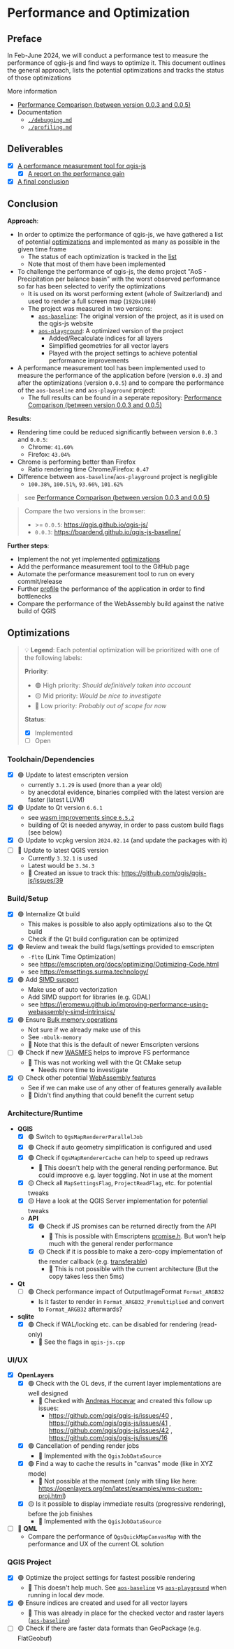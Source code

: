 # Performance and Optimization

## Preface

In Feb-June 2024, we will conduct a performance test to measure the performance of qgis-js and find ways to optimize it. This document outlines the general approach, lists the potential optimizations and tracks the status of those optimizations

More information

- [Performance Comparison (between version 0.0.3 and 0.0.5)](https://github.com/boardend/qgis-js-performance)
- Documentation
  - [`./debugging.md`](./debugging.md)
  - [`./profiling.md`](./profiling.md)

## Deliverables

- [x] [A performance measurement tool for qgis-js](../sites/performance/)
  - [x] [A report on the performance gain](https://github.com/boardend/qgis-js-performance)
- [x] [A final conclusion](#conclusion)

## Conclusion

**Approach**:

- In order to optimize the performance of qgis-js, we have gathered a list of potential [optimizations](#optimizations) and implemented as many as possible in the given time frame
  - The status of each optimization is tracked in the [list](#optimizations)
  - Note that most of them have been implemented
- To challenge the performance of qgis-js, the demo project "AoS - Precipitation per balance basin" with the worst observed performance so far has been selected to verify the optimizations
  - It is used on its worst performing extent (whole of Switzerland) and used to render a full screen map (`1920x1080`)
  - The project was measured in two versions:
    - [`aos-baseline`](https://github.com/boardend/qgis-js-projects/tree/main/performance/aos-baseline): The original version of the project, as it is used on the qgis-js website
    - [`aos-playground`](https://github.com/boardend/qgis-js-projects/tree/main/performance/aos-playground): A optimized version of the project
      - Added/Recalculate indices for all layers
      - Simplified geometries for all vector layers
      - Played with the project settings to achieve potential performance improvements
- A performance measurement tool has been implemented used to measure the performance of the application before (version `0.0.3`) and after the optimizations (version `0.0.5`) and to compare the performance of the `aos-baseline` and `aos-playground` project:
  - The full results can be found in a seperate repository: [Performance Comparison (between version 0.0.3 and 0.0.5)](https://github.com/boardend/qgis-js-performance)

**Results**:

- Rendering time could be reduced significantly between version `0.0.3` and `0.0.5`:
  - Chrome: `41.60%`
  - Firefox: `43.04%`
- Chrome is performing better than Firefox
  - Ratio rendering time Chrome/Firefox: `0.47`
- Difference between `aos-baseline`/`aos-playground` project is negligible
  - `100.38%`, `100.51%`, `93.66%`, `101.62%`

> see [Performance Comparison (between version 0.0.3 and 0.0.5)](https://github.com/boardend/qgis-js-performance)

> Compare the two versions in the browser:
>
> - \>= `0.0.5`: https://qgis.github.io/qgis-js/
> - `0.0.3`: https://boardend.github.io/qgis-js-baseline/

**Further steps**:

- Implement the not yet implemented [optimizations](#optimizations)
- Add the performance measurement tool to the GitHub page
- Automate the performance measurement tool to run on every commit/release
- Further [profile](./profiling.md) the performance of the application in order to find bottlenecks
- Compare the performance of the WebAssembly build against the native build of QGIS

## Optimizations

> 💡 **Legend**: Each potential optimization will be prioritized with one of the following labels:
>
> **Priority**:
>
> - 🟢 High priority: _Should definitively taken into account_
> - 🟡 Mid priority: _Would be nice to investigate_
> - 🔴 Low priority: _Probably out of scope for now_
>
> **Status**:
>
> - [x] Implemented
> - [ ] Open

### Toolchain/Dependencies

- [x] 🟢 Update to latest emscripten version
  - currently `3.1.29` is used (more than a year old)
  - by anecdotal evidence, binaries compiled with the latest version are faster (latest LLVM)
- [x] 🟢 Update to Qt version `6.6.1`
  - see [wasm improvements since `6.5.2`](https://github.com/qt/qtreleasenotes/tree/dev/qt)
  - building of Qt is needed anyway, in order to pass custom build flags (see below)
- [x] 🟡 Update to vcpkg version `2024.02.14` (and update the packages with it)
- [ ] 🔴 Update to latest QGIS version
  - Currently `3.32.1` is used
  - Latest would be `3.34.3`
  - 💬 Created an issue to track this: https://github.com/qgis/qgis-js/issues/39

### Build/Setup

- [x] 🟢 Internalize Qt build
  - This makes is possible to also apply optimizations also to the Qt build
  - Check if the Qt build configuration can be optimized
- [x] 🟢 Review and tweak the build flags/settings provided to emscripten
  - `-flto` (Link Time Optimization)
  - see https://emscripten.org/docs/optimizing/Optimizing-Code.html
  - see https://emsettings.surma.technology/
- [x] 🟢 Add [SIMD support](https://webassembly.org/features/)
  - Make use of auto vectorization
  - Add SIMD support for libraries (e.g. GDAL)
  - see https://jeromewu.github.io/improving-performance-using-webassembly-simd-intrinsics/
- [x] 🟢 Ensure [Bulk memory operations](https://webassembly.org/features/)
  - Not sure if we already make use of this
  - See `-mbulk-memory`
  - 💬 Note that this is the default of newer Emscripten versions
- [ ] 🟢 Check if new [WASMFS](https://emscripten.org/docs/api_reference/Filesystem-API.html#new-file-system-wasmfs) helps to improve FS performance
  - 💬 This was not working well with the Qt CMake setup
    - Needs more time to investigate
- [x] 🟡 Check other potential [WebAssembly features](https://webassembly.org/features/)
  - See if we can make use of any other of features generally available
  - 💬 Didn't find anything that could benefit the current setup

### Architecture/Runtime

- **QGIS**
  - [x] 🟢 Switch to `QgsMapRendererParallelJob`
  - [x] 🟢 Check if auto geometry simplification is configured and used
  - [x] 🟢 Check if `QgsMapRendererCache` can help to speed up redraws
    - 💬 This doesn't help with the general rending performance. But could improove e.g. layer toggling. Not in use at the moment
  - [x] 🟡 Check all `MapSettingsFlag`, `ProjectReadFlag`, etc. for potential tweaks
  - [x] 🟡 Have a look at the QGIS Server implementation for potential tweaks
  - **API**
    - [x] 🟢 Check if JS promises can be returned directly from the API
      - 💬 This is possible with Emscriptens [promise.h](https://github.com/emscripten-core/emscripten/blob/main/system/include/emscripten/promise.h). But won't help much with the general render performance
    - [x] 🟡 Check if it is possible to make a zero-copy implementation of the render callback (e.g. [transferable](https://developer.mozilla.org/en-US/docs/Web/API/Web_Workers_API/Transferable_objects))
      - 💬 This is not possible with the current architecture (But the copy takes less then 5ms)
- **Qt**
  - [ ] 🟢 Check performance impact of OutputImageFormat `Format_ARGB32`
    - Is it faster to render in `Format_ARGB32_Premultiplied` and convert to `Format_ARGB32` afterwards?
- **sqlite**
  - [x] 🟢 Check if WAL/locking etc. can be disabled for rendering (read-only)
    - 💬 See the flags in `qgis-js.cpp`

### UI/UX

- [x] **OpenLayers**
  - [x] 🟢 Check with the OL devs, if the current layer implementations are well designed
    - 💬 Checked with [Andreas Hocevar](https://github.com/ahocevar) and created this follow up issues:
      - https://github.com/qgis/qgis-js/issues/40 , https://github.com/qgis/qgis-js/issues/41 , https://github.com/qgis/qgis-js/issues/42 , https://github.com/qgis/qgis-js/issues/16
  - [x] 🟢 Cancellation of pending render jobs
    - 💬 Implemented with the `QgisJobDataSource`
  - [x] 🟢 Find a way to cache the results in "canvas" mode (like in XYZ mode)
    - 💬 Not possible at the moment (only with tiling like here: https://openlayers.org/en/latest/examples/wms-custom-proj.html)
  - [x] 🟡 Is it possible to display immediate results (progressive rendering), before the job finishes
    - 💬 Implemented with the `QgisJobDataSource`
- [ ] 🔴 **QML**
  - Compare the performance of `QgsQuickMapCanvasMap` with the performance and UX of the current OL solution

### QGIS Project

- [x] 🟢 Optimize the project settings for fastest possible rendering
  - 💬 This doesn't help much. See [`aos-baseline`](https://github.com/boardend/qgis-js-projects/tree/main/performance/aos-baseline) vs [`aos-playground`](https://github.com/boardend/qgis-js-projects/tree/main/performance/aos-playground) when running in local dev mode.
- [x] 🟢 Ensure indices are created and used for all vector layers
  - 💬 This was already in place for the checked vector and raster layers ([`aos-baseline`](https://github.com/boardend/qgis-js-projects/tree/main/performance/aos-baseline))
- [ ] 🟡 Check if there are faster data formats than GeoPackage (e.g. FlatGeobuf)
